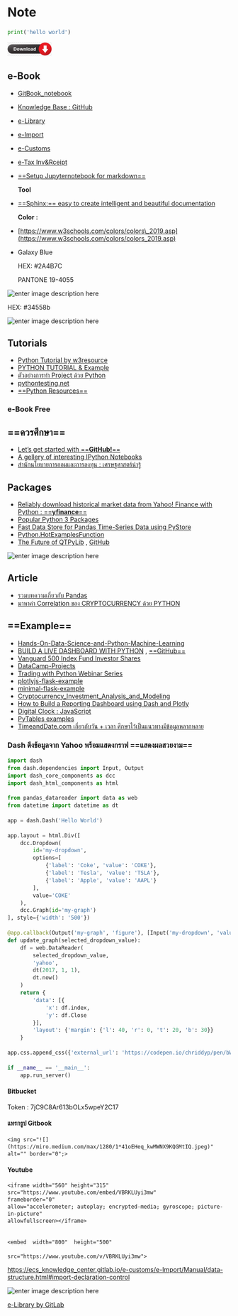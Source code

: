 # Note

```python
print('hello world')
```

[![Foo](https://github.com/ecs-support/knowledge-center/raw/master/img/tool/btn_download.png)](http://google.com.au/)

## e-Book

* [GitBook\_notebook](https://app.gitbook.com/@yo-sarawut/s/workspace/)
* [Knowledge Base : GitHub](https://yosarawut.github.io/knowledge-base/)
* [e-Library](https://dragon_e-library.gitlab.io/knowledge_base/)
* [e-Import](https://app.gitbook.com/@e-import/s/e-import/)
* [e-Customs](https://ecs_knowledge_center.gitlab.io/e-customs/)
* [e-Tax Inv&Rceipt](note.md)
* [==Setup Jupyternotebook for markdown==](https://jupyter-notebook.readthedocs.io/en/stable/public_server.html)

  **Tool**

* [==Sphinx:== easy to create intelligent and beautiful documentation](https://www.sphinx-doc.org/en/master/)

  **Color :**

* [https://www.w3schools.com/colors/colors\_2019.asp](https://www.w3schools.com/colors/colors_2019.asp)
* Galaxy Blue

  HEX: \#2A4B7C

  PANTONE 19-4055

![enter image description here](https://github.com/yosarawut/knowledge-base/raw/master/img/galaxy_blue.jpg)

HEX: \#34558b

![enter image description here](https://simpledits.com/wp-content/uploads/2019/09/20190927_2020-PANTONE-19-4052-Classic-Blue.png)

## Tutorials

* [Python Tutorial by w3resource](https://www.w3resource.com/python/python-tutorial.php)
* [PYTHON TUTORIAL & Example](https://www.programiz.com/python-programming/time/sleep)
* [ตัวอย่างการทำ Project ด้วย Python](https://pythonprogramming.net)
* [pythontesting.net](https://pythontesting.net/start-here/)
* [==Python Resources==](https://pythontips.com/python-resources/)

### e-Book Free

## ==ควรศึกษา==

* [ Let’s get started with ==**GitHub!**==](https://guides.github.com/activities/hello-world/)
* [A gellery of interesting IPython Notebooks](https://github.com/ipython/ipython/wiki)
* [สำนักนโยบายการออมและการลงทุน : เศรษฐศาสตร์น่ารู้ ](http://www2.fpo.go.th/s-i/ECO_New.php?Language=Thai)

## Packages

* [Reliably download historical market data from Yahoo! Finance with Python : ==**yfinance**==](https://aroussi.com/post/python-yahoo-finance)
* [Popular Python 3 Packages](https://code.activestate.com/pypm/tag:python3/?page=1)
* [Fast Data Store for Pandas Time-Series Data using PyStore](https://aroussi.com/post/fast-datastore-for-pandas-time-series-data)
* [Python.HotExamplesFunction](https://python.hotexamples.com/)
* [The Future of QTPyLib](https://aroussi.com/post/the-future-of-qtpylib) , [GitHub](https://github.com/ranaroussi/qtpylib)

![enter image description here](https://aroussi.com//assets/img/qtpylib-ui.png)

## Article

* [รวมบทความเกี่ยวกับ Pandas](https://blog.hedaro.com/)
* [มาหาค่า Correlation ของ CRYPTOCURRENCY ด้วย PYTHON ](https://medium.com/@suttipongsrimangmat/%E0%B8%A1%E0%B8%B2%E0%B8%AB%E0%B8%B2%E0%B8%84%E0%B9%88%E0%B8%B2-correlation-%E0%B8%82%E0%B8%AD%E0%B8%87-cryptocurrency-%E0%B8%94%E0%B9%89%E0%B8%A7%E0%B8%A2-python-%E0%B8%81%E0%B8%B1%E0%B8%99%E0%B9%86%E0%B9%86%E0%B9%86-2733fa3f8987)

## ==Example==

* [Hands-On-Data-Science-and-Python-Machine-Learning](https://github.com/prasertcbs/Hands-On-Data-Science-and-Python-Machine-Learning)
* [BUILD A LIVE DASHBOARD WITH PYTHON](https://pusher.com/tutorials/live-dashboard-python) , [==GitHub==](https://github.com/neoighodaro/pusher-python-realtime-dashboard)
* [Vanguard 500 Index Fund Investor Shares](https://dash-gallery.plotly.host/dash-vanguard-report/full-view)
* [DataCamp-Projects](https://github.com/prasertcbs/DataCamp-Projects)
* [Trading with Python Webinar Series](https://github.com/ranaroussi/futuresio-webinars)
* [plotlyjs-flask-example](https://github.com/plotly/plotlyjs-flask-example)
* [minimal-flask-example](https://github.com/ericmjl/minimal-flask-example)
* [Cryptocurrency\_Investment\_Analysis\_and\_Modeling](https://github.com/jieyima/Cryptocurrency_Investment_Analysis_and_Modeling)
* [How to Build a Reporting Dashboard using Dash and Plotly](https://towardsdatascience.com/how-to-build-a-complex-reporting-dashboard-using-dash-and-plotl-4f4257c18a7f#4711)
* [Digital Clock : JavaScript](https://bl.ocks.org/mbostock/10685278)
* [PyTables examples](https://github.com/PyTables/PyTables/tree/master/examples)
* [TimeandDate.com เกี่ยวกับวัน + เวลา ศึกษาไว้เป็นแนวทางมีข้อมูลหลากหลาย](https://www.timeanddate.com/worldclock/)

### Dash ดึงข้อมูลจาก Yahoo พร้อมแสดงกราฟ  **==แสดงผลสวยงาม==**

```python
import dash
from dash.dependencies import Input, Output
import dash_core_components as dcc
import dash_html_components as html

from pandas_datareader import data as web
from datetime import datetime as dt

app = dash.Dash('Hello World')

app.layout = html.Div([
    dcc.Dropdown(
        id='my-dropdown',
        options=[
            {'label': 'Coke', 'value': 'COKE'},
            {'label': 'Tesla', 'value': 'TSLA'},
            {'label': 'Apple', 'value': 'AAPL'}
        ],
        value='COKE'
    ),
    dcc.Graph(id='my-graph')
], style={'width': '500'})

@app.callback(Output('my-graph', 'figure'), [Input('my-dropdown', 'value')])
def update_graph(selected_dropdown_value):
    df = web.DataReader(
        selected_dropdown_value,
        'yahoo',
        dt(2017, 1, 1),
        dt.now()
    )
    return {
        'data': [{
            'x': df.index,
            'y': df.Close
        }],
        'layout': {'margin': {'l': 40, 'r': 0, 't': 20, 'b': 30}}
    }

app.css.append_css({'external_url': 'https://codepen.io/chriddyp/pen/bWLwgP.css'})

if __name__ == '__main__':
    app.run_server()
```

#### Bitbucket

Token : 7jC9C8Ar613bOLx5wpeY2C17

#### แทรกรูป Gitbook

```text
<img src="![](https://miro.medium.com/max/1280/1*41oEHeq_kwMWNX9KQGMtIQ.jpeg)" alt="" border="0";>
```

#### Youtube

```text
<iframe width="560" height="315"
src="https://www.youtube.com/embed/VBRKLUyi3mw" 
frameborder="0" 
allow="accelerometer; autoplay; encrypted-media; gyroscope; picture-in-picture" 
allowfullscreen></iframe>


<embed  width="800"  height="500"

src="https://www.youtube.com/v/VBRKLUyi3mw">
```

[https://ecs\_knowledge\_center.gitlab.io/e-customs/e-Import/Manual/data-structure.html\#import-declaration-control](https://ecs_knowledge_center.gitlab.io/e-customs/e-Import/Manual/data-structure.html#import-declaration-control)

![enter image description here](https://blog.skooldio.com/wp-content/uploads/2018/02/metrix.gif)

[e-Library by GitLab](https://dragon_e-library.gitlab.io/knowledge_base/) 

